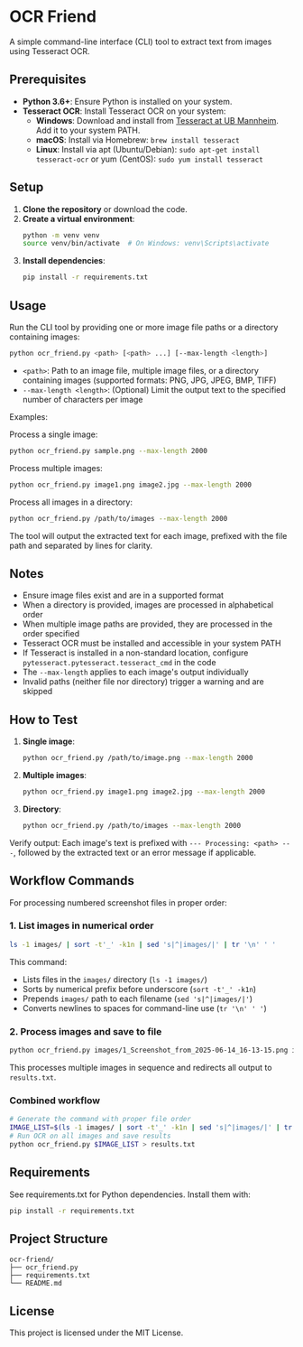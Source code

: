 # OCR Friend

A simple command-line interface (CLI) tool to extract text from images using Tesseract OCR.

## Prerequisites

- **Python 3.6+**: Ensure Python is installed on your system.
- **Tesseract OCR**: Install Tesseract OCR on your system:
  - **Windows**: Download and install from [Tesseract at UB Mannheim](https://github.com/UB-Mannheim/tesseract/wiki). Add it to your system PATH.
  - **macOS**: Install via Homebrew: `brew install tesseract`
  - **Linux**: Install via apt (Ubuntu/Debian): `sudo apt-get install tesseract-ocr` or yum (CentOS): `sudo yum install tesseract`

## Setup

1. **Clone the repository** or download the code.
2. **Create a virtual environment**:
   ```bash
   python -m venv venv
   source venv/bin/activate  # On Windows: venv\Scripts\activate
   ```
3. **Install dependencies**:
   ```bash
   pip install -r requirements.txt
   ```

## Usage

Run the CLI tool by providing one or more image file paths or a directory containing images:
```bash
python ocr_friend.py <path> [<path> ...] [--max-length <length>]
```

- `<path>`: Path to an image file, multiple image files, or a directory containing images (supported formats: PNG, JPG, JPEG, BMP, TIFF)
- `--max-length <length>`: (Optional) Limit the output text to the specified number of characters per image

Examples:

Process a single image:
```bash
python ocr_friend.py sample.png --max-length 2000
```

Process multiple images:
```bash
python ocr_friend.py image1.png image2.jpg --max-length 2000
```

Process all images in a directory:
```bash
python ocr_friend.py /path/to/images --max-length 2000
```

The tool will output the extracted text for each image, prefixed with the file path and separated by lines for clarity.

## Notes

- Ensure image files exist and are in a supported format
- When a directory is provided, images are processed in alphabetical order
- When multiple image paths are provided, they are processed in the order specified
- Tesseract OCR must be installed and accessible in your system PATH
- If Tesseract is installed in a non-standard location, configure `pytesseract.pytesseract.tesseract_cmd` in the code
- The `--max-length` applies to each image's output individually
- Invalid paths (neither file nor directory) trigger a warning and are skipped

## How to Test

1. **Single image**:
   ```bash
   python ocr_friend.py /path/to/image.png --max-length 2000
   ```

2. **Multiple images**:
   ```bash
   python ocr_friend.py image1.png image2.jpg --max-length 2000
   ```

3. **Directory**:
   ```bash
   python ocr_friend.py /path/to/images --max-length 2000
   ```

Verify output: Each image's text is prefixed with `--- Processing: <path> ---`, followed by the extracted text or an error message if applicable.

## Workflow Commands

For processing numbered screenshot files in proper order:

### 1. List images in numerical order
```bash
ls -1 images/ | sort -t'_' -k1n | sed 's|^|images/|' | tr '\n' ' '
```
This command:
- Lists files in the `images/` directory (`ls -1 images/`)
- Sorts by numerical prefix before underscore (`sort -t'_' -k1n`)
- Prepends `images/` path to each filename (`sed 's|^|images/|'`)
- Converts newlines to spaces for command-line use (`tr '\n' ' '`)

### 2. Process images and save to file
```bash
python ocr_friend.py images/1_Screenshot_from_2025-06-14_16-13-15.png images/2_Screenshot_from_2025-06-14_16-13-55.png images/3_Screenshot_from_2025-06-14_16-14-30.png > results.txt
```
This processes multiple images in sequence and redirects all output to `results.txt`.

### Combined workflow
```bash
# Generate the command with proper file order
IMAGE_LIST=$(ls -1 images/ | sort -t'_' -k1n | sed 's|^|images/|' | tr '\n' ' ')
# Run OCR on all images and save results
python ocr_friend.py $IMAGE_LIST > results.txt
```

## Requirements

See requirements.txt for Python dependencies. Install them with:
```bash
pip install -r requirements.txt
```

## Project Structure

```
ocr-friend/
├── ocr_friend.py
├── requirements.txt
└── README.md
```

## License

This project is licensed under the MIT License.
